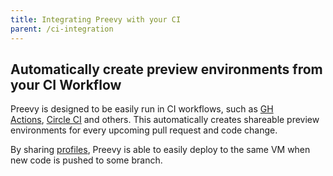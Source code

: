 ```yaml
---
title: Integrating Preevy with your CI
parent: /ci-integration
---
```


## **Automatically create preview environments from your CI Workflow**

Preevy is designed to be easily run in CI workflows, such as [GH Actions](https://github.com/features/actions), [Circle CI](https://circleci.com/) and others. This automatically creates shareable preview environments for every upcoming pull request and code change.

By sharing [profiles](https://preevy.dev/intro/under-the-hood#profile-configuration), Preevy is able to easily deploy to the same VM when new code is pushed to some branch.
